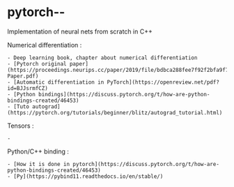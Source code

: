 # pytorch--

Implementation of neural nets from scratch in C++ 


Numerical differentiation : 

	- Deep learning book, chapter about numerical differentiation
	- [Pytorch original paper](https://proceedings.neurips.cc/paper/2019/file/bdbca288fee7f92f2bfa9f7012727740-Paper.pdf)
	- [Automatic differentiation in PyTorch](https://openreview.net/pdf?id=BJJsrmfCZ)
	- [Python bindings](https://discuss.pytorch.org/t/how-are-python-bindings-created/46453)
	- [Tuto autograd](https://pytorch.org/tutorials/beginner/blitz/autograd_tutorial.html)




Tensors : 

	- 



Python/C++ binding : 

	- [How it is done in pytorch](https://discuss.pytorch.org/t/how-are-python-bindings-created/46453)
	- [Py](https://pybind11.readthedocs.io/en/stable/)
	
